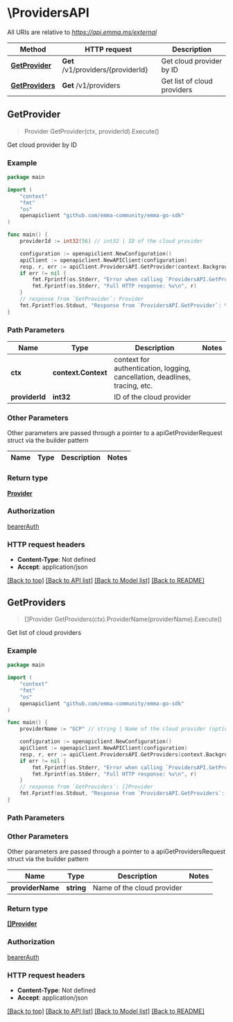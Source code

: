 # \ProvidersAPI

All URIs are relative to *https://api.emma.ms/external*

Method | HTTP request | Description
------------- | ------------- | -------------
[**GetProvider**](ProvidersAPI.md#GetProvider) | **Get** /v1/providers/{providerId} | Get cloud provider by ID
[**GetProviders**](ProvidersAPI.md#GetProviders) | **Get** /v1/providers | Get list of cloud providers



## GetProvider

> Provider GetProvider(ctx, providerId).Execute()

Get cloud provider by ID



### Example

```go
package main

import (
	"context"
	"fmt"
	"os"
	openapiclient "github.com/emma-community/emma-go-sdk"
)

func main() {
	providerId := int32(56) // int32 | ID of the cloud provider

	configuration := openapiclient.NewConfiguration()
	apiClient := openapiclient.NewAPIClient(configuration)
	resp, r, err := apiClient.ProvidersAPI.GetProvider(context.Background(), providerId).Execute()
	if err != nil {
		fmt.Fprintf(os.Stderr, "Error when calling `ProvidersAPI.GetProvider``: %v\n", err)
		fmt.Fprintf(os.Stderr, "Full HTTP response: %v\n", r)
	}
	// response from `GetProvider`: Provider
	fmt.Fprintf(os.Stdout, "Response from `ProvidersAPI.GetProvider`: %v\n", resp)
}
```

### Path Parameters


Name | Type | Description  | Notes
------------- | ------------- | ------------- | -------------
**ctx** | **context.Context** | context for authentication, logging, cancellation, deadlines, tracing, etc.
**providerId** | **int32** | ID of the cloud provider | 

### Other Parameters

Other parameters are passed through a pointer to a apiGetProviderRequest struct via the builder pattern


Name | Type | Description  | Notes
------------- | ------------- | ------------- | -------------


### Return type

[**Provider**](Provider.md)

### Authorization

[bearerAuth](../README.md#bearerAuth)

### HTTP request headers

- **Content-Type**: Not defined
- **Accept**: application/json

[[Back to top]](#) [[Back to API list]](../README.md#documentation-for-api-endpoints)
[[Back to Model list]](../README.md#documentation-for-models)
[[Back to README]](../README.md)


## GetProviders

> []Provider GetProviders(ctx).ProviderName(providerName).Execute()

Get list of cloud providers



### Example

```go
package main

import (
	"context"
	"fmt"
	"os"
	openapiclient "github.com/emma-community/emma-go-sdk"
)

func main() {
	providerName := "GCP" // string | Name of the cloud provider (optional)

	configuration := openapiclient.NewConfiguration()
	apiClient := openapiclient.NewAPIClient(configuration)
	resp, r, err := apiClient.ProvidersAPI.GetProviders(context.Background()).ProviderName(providerName).Execute()
	if err != nil {
		fmt.Fprintf(os.Stderr, "Error when calling `ProvidersAPI.GetProviders``: %v\n", err)
		fmt.Fprintf(os.Stderr, "Full HTTP response: %v\n", r)
	}
	// response from `GetProviders`: []Provider
	fmt.Fprintf(os.Stdout, "Response from `ProvidersAPI.GetProviders`: %v\n", resp)
}
```

### Path Parameters



### Other Parameters

Other parameters are passed through a pointer to a apiGetProvidersRequest struct via the builder pattern


Name | Type | Description  | Notes
------------- | ------------- | ------------- | -------------
 **providerName** | **string** | Name of the cloud provider | 

### Return type

[**[]Provider**](Provider.md)

### Authorization

[bearerAuth](../README.md#bearerAuth)

### HTTP request headers

- **Content-Type**: Not defined
- **Accept**: application/json

[[Back to top]](#) [[Back to API list]](../README.md#documentation-for-api-endpoints)
[[Back to Model list]](../README.md#documentation-for-models)
[[Back to README]](../README.md)

